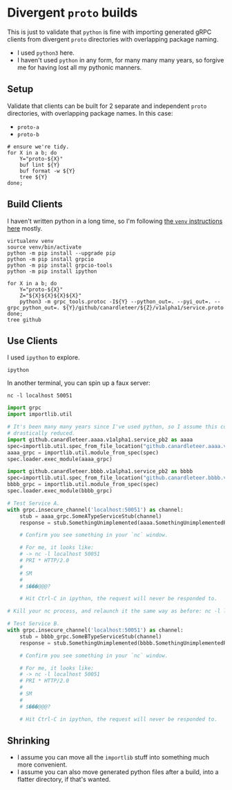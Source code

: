 # Divergent `proto` builds

This is just to validate that `python` is fine with importing generated gRPC
clients from divergent `proto` directories with overlapping package naming.

- I used `python3` here.
- I haven't used `python` in any form, for many many many years, so forgive me
  for having lost all my pythonic manners.

## Setup

Validate that clients can be built for 2 separate and independent `proto`
directories, with overlapping package names. In this case:

- `proto-a`
- `proto-b`

```shell
# ensure we're tidy.
for X in a b; do
    Y="proto-${X}"
    buf lint ${Y}
    buf format -w ${Y}
    tree ${Y}
done;
```

## Build Clients

I haven't written python in a long time, so I'm following
[the `venv` instructions here](https://grpc.io/docs/languages/python/quickstart/#prerequisites) mostly.

```shell
virtualenv venv
source venv/bin/activate
python -m pip install --upgrade pip
python -m pip install grpcio
python -m pip install grpcio-tools
python -m pip install ipython

for X in a b; do
    Y="proto-${X}"
    Z="${X}${X}${X}${X}"
    python3 -m grpc_tools.protoc -I${Y} --python_out=. --pyi_out=. --grpc_python_out=. ${Y}/github/canardleteer/${Z}/v1alpha1/service.proto
done;
tree github
```

## Use Clients

I used `ipython` to explore.

```shell
ipython
```

In another terminal, you can spin up a faux server:

```shell
nc -l localhost 50051
```

```python
import grpc
import importlib.util

# It's been many many years since I've used python, so I assume this could be
# drastically reduced.
import github.canardleteer.aaaa.v1alpha1.service_pb2 as aaaa
spec=importlib.util.spec_from_file_location("github.canardleteer.aaaa.v1alpha1.service_pb2_grpc", "github/canardleteer/aaaa/v1alpha1/service_pb2_grpc.py")
aaaa_grpc = importlib.util.module_from_spec(spec)
spec.loader.exec_module(aaaa_grpc)

import github.canardleteer.bbbb.v1alpha1.service_pb2 as bbbb
spec=importlib.util.spec_from_file_location("github.canardleteer.bbbb.v1alpha1.service_pb2_grpc", "github/canardleteer/bbbb/v1alpha1/service_pb2_grpc.py")
bbbb_grpc = importlib.util.module_from_spec(spec)
spec.loader.exec_module(bbbb_grpc)

# Test Service A.
with grpc.insecure_channel('localhost:50051') as channel:
    stub = aaaa_grpc.SomeATypeServiceStub(channel)
    response = stub.SomethingUnimplemented(aaaa.SomethingUnimplementedRequest())

    # Confirm you see something in your `nc` window.

    # For me, it looks like:
    # -> nc -l localhost 50051
    # PRI * HTTP/2.0
    # 
    # SM
    # 
    # $���@@@?

    # Hit Ctrl-C in ipython, the request will never be responded to.

# Kill your nc process, and relaunch it the same way as before: nc -l localhost 50051

# Test Service B.
with grpc.insecure_channel('localhost:50051') as channel:
    stub = bbbb_grpc.SomeBTypeServiceStub(channel)
    response = stub.SomethingUnimplemented(bbbb.SomethingUnimplementedRequest())

    # Confirm you see something in your `nc` window.

    # For me, it looks like:
    # -> nc -l localhost 50051
    # PRI * HTTP/2.0
    # 
    # SM
    # 
    # $���@@@?

    # Hit Ctrl-C in ipython, the request will never be responded to.
```

## Shrinking

- I assume you can move all the `importlib` stuff into something much more
  convenient.
- I assume you can also move generated python files after a build, into a
  flatter directory, if that's wanted.
